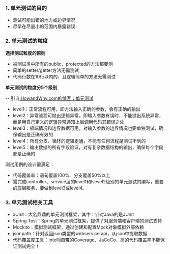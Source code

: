 ### 1. 单元测试的目的

- 测试可能出错的地方或边界情况
- 尽早在尽量小的范围内暴露错误

### 2. 单元测试的粒度

**选择测试粒度的原则**
- 被测试类中所有的public、protected的方法都要测
- 简单的setter/getter方法无需测试
- 代码行数在10行以内的、且逻辑简单的方法无需测试

**单元测试的粒度分5个级别**

-- 引自[iHowandWhy.com的博客：单元测试](http://www.ihowandwhy.com/z/%E8%AF%B7%E9%97%AE%E9%AB%98%E6%89%8B%E5%A4%A7%E7%89%9B%E4%BB%AC%E9%83%BD%E6%98%AF%E6%80%8E%E4%B9%88%E8%BF%9B%E8%A1%8CUnitTest%E7%9A%84%EF%BC%9F)
- level1：正常流程可用，即方法输入正确的参数，会有正确的输出
- level2：异常流程可抛出逻辑异常，即输入参数有误时，不能抛出系统异常，而是用自己定义的逻辑异常通知上层调用代码其错误之处
- level3：极端情况和边界数据可用，对输入参数的边界情况也要单独测试，确保输出是正确有效的
- level4：所有分支、循环的逻辑走通，不能有任何流程是测试不到的
- level5：输出数据的所有字段验证，对有复杂数据结构的输出，确保每个字段都是正确的

测试用例的设计需满足：
- 代码覆盖率：语句覆盖100%、分支覆盖50%以上
- 需完成controller、service层的level1和lsevel2级别的单元测试的编写，重要的底层服务，要做到level3或level4。

### 3. 单元测试相关工具

- xUnit：大名鼎鼎的单元测试框架，其中：针对Java的是JUnit
- Spring Test：Spring的单元测试框架，提供了对服务端和客户端的测试支持
- Mockito：模拟测试框架，通过创建和配置Mock对象模拟外部依赖
- jsonpath：针对返回json类型的webservice api，从json中提取数据
- 代码覆盖度工具：Intellij自带的Coverage、JaCoCo，高的代码覆盖率不能保证测试完全！
